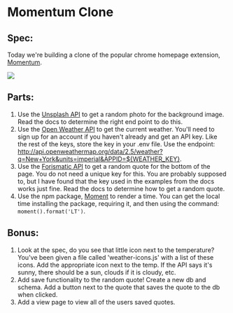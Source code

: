 # Momentum Clone


## Spec:
Today we're building a clone of the popular chrome homepage extension, [Momentum](https://chrome.google.com/webstore/detail/momentum/laookkfknpbbblfpciffpaejjkokdgca?hl=en).

![](https://git.generalassemb.ly/wdi-nyc-8-28/momentum-lab/blob/master/momentum_spec.png)


## Parts:

1. Use the [Unsplash API](https://unsplash.com/) to get a random photo for the background image.  Read the docs to determine the right end point to do this. 
2.  Use the [Open Weather API](http://api.openweathermap.org) to get the current weather.  You'll need to sign up for an account if you haven't already and get an API key.  Like the rest of the keys, store the key in your .env file. Use the endpoint: http://api.openweathermap.org/data/2.5/weather?q=New+York&units=imperial&APPID=${WEATHER_KEY}.  
3. Use the [Forismatic API](https://forismatic.com/en/api/) to get a random quote for the bottom of the page.  You do not need a unique key for this.  You are probably supposed to, but I have found that the key used in the examples from the docs works just fine.  Read the docs to determine how to get a random quote.
4. Use the npm package, [Moment](https://www.npmjs.com/package/moment) to render a time.  You can get the local time installing the package, requiring it, and then using the command: `moment().format('LT')`.


## Bonus:
1. Look at the spec, do you see that little icon next to the temperature?  You've been given a file called 'weather-icons.js' with a list of these icons.  Add the appropriate icon next to the temp.  If the API says it's sunny, there should be a sun, clouds if it is cloudy, etc.
2. Add save functionality to the random quote!  Create a new db and schema.  Add a button next to the quote that saves the quote to the db when clicked.
3. Add a view page to view all of the users saved quotes.
